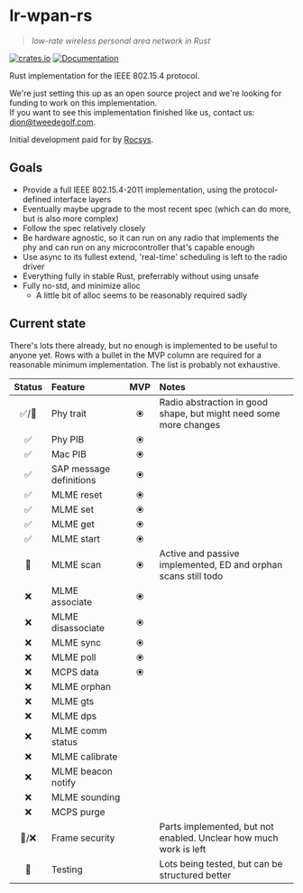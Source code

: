 # lr-wpan-rs

> *low-rate wireless personal area network in Rust*

[![crates.io](https://img.shields.io/crates/v/lr-wpan-rs.svg)](https://crates.io/crates/lr-wpan-rs) [![Documentation](https://docs.rs/lr-wpan-rs/badge.svg)](https://docs.rs/lr-wpan-rs)

Rust implementation for the IEEE 802.15.4 protocol.

We're just setting this up as an open source project and we're looking for funding to work on this implementation.  
If you want to see this implementation finished like us, contact us: dion@tweedegolf.com.

Initial development paid for by [Rocsys](https://www.rocsys.com/).

## Goals

- Provide a full IEEE 802.15.4-2011 implementation, using the protocol-defined interface layers
- Eventually maybe upgrade to the most recent spec (which can do more, but is also more complex)
- Follow the spec relatively closely
- Be hardware agnostic, so it can run on any radio that implements the phy and can run on any microcontroller that's capable enough
- Use async to its fullest extend, 'real-time' scheduling is left to the radio driver
- Everything fully in stable Rust, preferrably without using unsafe
- Fully no-std, and minimize alloc
  - A little bit of alloc seems to be reasonably required sadly

## Current state

There's lots there already, but no enough is implemented to be useful to anyone yet.
Rows with a bullet in the MVP column are required for a reasonable minimum implementation.
The list is probably not exhaustive.

| Status | Feature                 |  MVP  | Notes                                                             |
| :----: | :---------------------- | :---: | :---------------------------------------------------------------- |
|  ✅/🚧   | Phy trait               |   ⦿   | Radio abstraction in good shape, but might need some more changes |
|   ✅    | Phy PIB                 |   ⦿   |                                                                   |
|   ✅    | Mac PIB                 |   ⦿   |                                                                   |
|   ✅    | SAP message definitions |   ⦿   |                                                                   |
|   ✅    | MLME reset              |   ⦿   |                                                                   |
|   ✅    | MLME set                |   ⦿   |                                                                   |
|   ✅    | MLME get                |   ⦿   |                                                                   |
|   ✅    | MLME start              |   ⦿   |                                                                   |
|   🚧    | MLME scan               |   ⦿   | Active and passive implemented, ED and orphan scans still todo    |
|   ❌    | MLME associate          |   ⦿   |                                                                   |
|   ❌    | MLME disassociate       |   ⦿   |                                                                   |
|   ❌    | MLME sync               |   ⦿   |                                                                   |
|   ❌    | MLME poll               |   ⦿   |                                                                   |
|   ❌    | MCPS data               |   ⦿   |                                                                   |
|   ❌    | MLME orphan             |       |                                                                   |
|   ❌    | MLME gts                |       |                                                                   |
|   ❌    | MLME dps                |       |                                                                   |
|   ❌    | MLME comm status        |       |                                                                   |
|   ❌    | MLME calibrate          |       |                                                                   |
|   ❌    | MLME beacon notify      |       |                                                                   |
|   ❌    | MLME sounding           |       |                                                                   |
|   ❌    | MCPS purge              |       |                                                                   |
|  🚧/❌   | Frame security          |       | Parts implemented, but not enabled. Unclear how much work is left |
|   🚧    | Testing                 |       | Lots being tested, but can be structured better                   |
